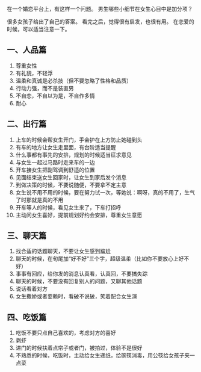 在一个婚恋平台上，有这样一个问题。
男生哪些小细节在女生心目中是加分项？

很多女孩子给出了自己的答案。
看完之后，觉得很有启发，也很有用。
在恋爱的时候，可以适当注意一下。

## 一、人品篇

1. 尊重女性
2. 有礼貌，不轻浮
3. 温柔和真诚是必杀技（但不要忽略了性格和品质）
4. 行动力强，而不是装直男
5. 不自恋，不自以为是，不自作多情
6. 耐心

## 二、出行篇

1. 上车的时候会帮女生开门，手会护在上方防止她碰到头
2. 有车的地方让女生走里面，有台阶适当提醒
3. 什么事都有事先的安排，规划的时候适当征求意见
4. 与女生一起过马路时走来车的一边
5. 开车接女生把副驾调到舒适的位置
6. 见面结束送女生回家时，让女生到家后发个消息
7. 到做决策的时候，不要说随便，不要拿不定主意
8. 女生说不用不用的时候，要在努力试一次，等她说：啊呀，真的不用了，生气了时那就是真的不用
9. 开车等人的时候，看见女生来了，下车打招呼
10. 主动问女生喜好，提前规划好约会安排，尊重女生意愿

## 三、聊天篇

1. 找合适的话题聊天，不要让女生感到尴尬
2. 聊天的时候，在句尾加“好不好”三个字，超级温柔（比如你不要放心上好不好）
3. 事事有回应，给你发的消息认真看，认真回，不要搞失踪
4. 聊天的时候，不要没有回复别人的问题，又聊其他话题
5. 说话看着对方
6. 女生撒娇或者耍赖时，看破不说破，笑着配合女生演

## 四、吃饭篇

1. 吃饭不要只点自己喜欢的，考虑对方的喜好
2. 剥虾
3. 进门的时候扶着点帘子或者门，被拍过，体验不是很好
4. 不熟悉的时候，吃饭时，主动给女生递纸，给碗筷消毒，用公筷给女孩子夹一点菜
